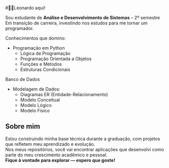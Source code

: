 #🤙🏻Leonardo aqui!

Sou estudante de **Análise e Desenvolvimento de Sistemas** – 2º semestre
Em transição de carreira, investindo nos estudos para me tornar um programador.

Conhecimentos que domino:

- Programação em Python
  - Lógica de Programação
  - Programação Orientada a Objetos
  - Funções e Métodos
  - Estruturas Condicionais

Banco de Dados
- Modelagem de Dados:
  - Diagramas ER (Entidade-Relacionamento)
  - Modelo Conceitual
  - Modelo Lógico
  - Modelo Físico


## Sobre mim

Estou construindo minha base técnica durante a graduação, com projetos que refletem meu aprendizado e evolução.  
Nos meus repositórios, você vai encontrar aplicações que desenvolvi como parte do meu crescimento acadêmico e pessoal.  
**Fique à vontade para explorar — espero que goste!**
